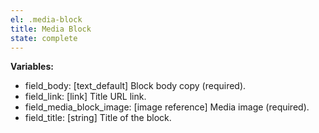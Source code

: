```yaml
---
el: .media-block
title: Media Block
state: complete
---
```


__Variables:__
* field_body: [text_default] Block body copy (required).
* field_link: [link] Title URL link.
* field_media_block_image: [image reference] Media image (required).
* field_title: [string] Title of the block.
